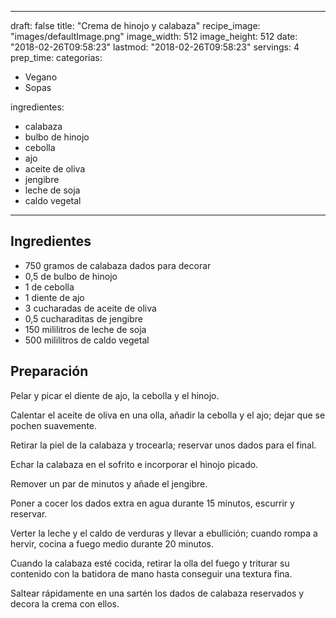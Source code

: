 
---
draft: false
title: "Crema de hinojo y calabaza"
recipe_image: "images/defaultImage.png"
image_width: 512
image_height: 512
date: "2018-02-26T09:58:23"
lastmod: "2018-02-26T09:58:23"
servings: 4
prep_time: 
categorias:
  - Vegano
  - Sopas

ingredientes:
  - calabaza
  - bulbo de hinojo
  - cebolla
  - ajo
  - aceite de oliva
  - jengibre
  - leche de soja
  - caldo vegetal
---

## Ingredientes
- 750 gramos de calabaza dados para decorar
- 0,5  de bulbo de hinojo
- 1  de cebolla
- 1 diente de ajo
- 3 cucharadas de aceite de oliva
- 0,5 cucharaditas de jengibre
- 150 mililitros de leche de soja
- 500 mililitros de caldo vegetal

## Preparación
Pelar y picar el diente de ajo, la cebolla y el hinojo.

Calentar el aceite de oliva en una olla, añadir la cebolla y el ajo; dejar que se pochen suavemente.

Retirar la piel de la calabaza y trocearla; reservar unos dados para el final.

Echar la calabaza en el sofrito e incorporar el hinojo picado.

Remover un par de minutos y añade el jengibre.

Poner a cocer los dados extra en agua durante 15 minutos, escurrir y reservar.

Verter la leche y el caldo de verduras y llevar a ebullición; cuando rompa a hervir, cocina a fuego medio durante 20 minutos.

Cuando la calabaza esté cocida, retirar la olla del fuego y triturar su contenido con la batidora de mano hasta conseguir una textura fina.

Saltear rápidamente en una sartén los dados de calabaza reservados y decora la crema con ellos.


